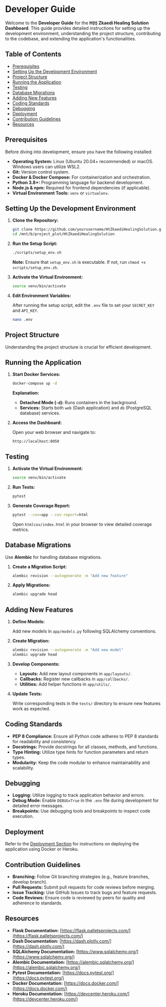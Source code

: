# Developer Guide

Welcome to the **Developer Guide** for the **H(t) Zkaedi Healing Solution Dashboard**. This guide provides detailed instructions for setting up the development environment, understanding the project structure, contributing to the codebase, and extending the application's functionalities.

## Table of Contents

- [Prerequisites](#prerequisites)
- [Setting Up the Development Environment](#setting-up-the-development-environment)
- [Project Structure](#project-structure)
- [Running the Application](#running-the-application)
- [Testing](#testing)
- [Database Migrations](#database-migrations)
- [Adding New Features](#adding-new-features)
- [Coding Standards](#coding-standards)
- [Debugging](#debugging)
- [Deployment](#deployment)
- [Contribution Guidelines](#contribution-guidelines)
- [Resources](#resources)

## Prerequisites

Before diving into development, ensure you have the following installed:

- **Operating System:** Linux (Ubuntu 20.04+ recommended) or macOS. Windows users can utilize WSL2.
- **Git:** Version control system.
- **Docker & Docker Compose:** For containerization and orchestration.
- **Python 3.8+:** Programming language for backend development.
- **Node.js & npm:** Required for frontend dependencies (if applicable).
- **Virtual Environment Tools:** `venv` or `virtualenv`.

## Setting Up the Development Environment

1. **Clone the Repository:**

    ```bash
    git clone https://github.com/yourusername/HtZkaediHealingSolution.git /mnt/b/project_plot/HtZkaediHealingSolution
    cd /mnt/b/project_plot/HtZkaediHealingSolution
    ```

2. **Run the Setup Script:**

    ```bash
    ./scripts/setup_env.sh
    ```

    **Note:** Ensure that `setup_env.sh` is executable. If not, run `chmod +x scripts/setup_env.sh`.

3. **Activate the Virtual Environment:**

    ```bash
    source venv/bin/activate
    ```

4. **Edit Environment Variables:**

    After running the setup script, edit the `.env` file to set your `SECRET_KEY` and `API_KEY`.

    ```bash
    nano .env
    ```

## Project Structure

Understanding the project structure is crucial for efficient development.


## Running the Application

1. **Start Docker Services:**

    ```bash
    docker-compose up -d
    ```

    **Explanation:**
    - **Detached Mode (`-d`):** Runs containers in the background.
    - **Services:** Starts both `web` (Dash application) and `db` (PostgreSQL database) services.

2. **Access the Dashboard:**

    Open your web browser and navigate to:

    ```
    http://localhost:8050
    ```

## Testing

1. **Activate the Virtual Environment:**

    ```bash
    source venv/bin/activate
    ```

2. **Run Tests:**

    ```bash
    pytest
    ```

3. **Generate Coverage Report:**

    ```bash
    pytest --cov=app --cov-report=html
    ```

    Open `htmlcov/index.html` in your browser to view detailed coverage metrics.

## Database Migrations

Use **Alembic** for handling database migrations.

1. **Create a Migration Script:**

    ```bash
    alembic revision --autogenerate -m "Add new feature"
    ```

2. **Apply Migrations:**

    ```bash
    alembic upgrade head
    ```

## Adding New Features

1. **Define Models:**

    Add new models in `app/models.py` following SQLAlchemy conventions.

2. **Create Migration:**

    ```bash
    alembic revision --autogenerate -m "Add new model"
    alembic upgrade head
    ```

3. **Develop Components:**

    - **Layouts:** Add new layout components in `app/layouts/`.
    - **Callbacks:** Register new callbacks in `app/callbacks/`.
    - **Utilities:** Add helper functions in `app/utils/`.

4. **Update Tests:**

    Write corresponding tests in the `tests/` directory to ensure new features work as expected.

## Coding Standards

- **PEP 8 Compliance:** Ensure all Python code adheres to PEP 8 standards for readability and consistency.
- **Docstrings:** Provide docstrings for all classes, methods, and functions.
- **Type Hinting:** Utilize type hints for function parameters and return types.
- **Modularity:** Keep the code modular to enhance maintainability and scalability.

## Debugging

- **Logging:** Utilize logging to track application behavior and errors.
- **Debug Mode:** Enable `DEBUG=True` in the `.env` file during development for detailed error messages.
- **Breakpoints:** Use debugging tools and breakpoints to inspect code execution.

## Deployment

Refer to the [Deployment Section](../Deployment.md) for instructions on deploying the application using Docker or Heroku.

## Contribution Guidelines

- **Branching:** Follow Git branching strategies (e.g., feature branches, develop branch).
- **Pull Requests:** Submit pull requests for code reviews before merging.
- **Issue Tracking:** Use GitHub Issues to track bugs and feature requests.
- **Code Reviews:** Ensure code is reviewed by peers for quality and adherence to standards.

## Resources

- **Flask Documentation:** [https://flask.palletsprojects.com/](https://flask.palletsprojects.com/)
- **Dash Documentation:** [https://dash.plotly.com/](https://dash.plotly.com/)
- **SQLAlchemy Documentation:** [https://www.sqlalchemy.org/](https://www.sqlalchemy.org/)
- **Alembic Documentation:** [https://alembic.sqlalchemy.org/](https://alembic.sqlalchemy.org/)
- **Pytest Documentation:** [https://docs.pytest.org/](https://docs.pytest.org/)
- **Docker Documentation:** [https://docs.docker.com/](https://docs.docker.com/)
- **Heroku Documentation:** [https://devcenter.heroku.com/](https://devcenter.heroku.com/)
